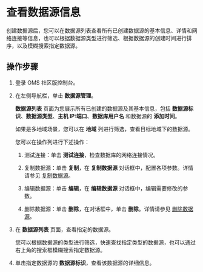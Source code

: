 # 查看数据源信息

创建数据源后，您可以在数据源列表查看所有已创建数据源的基本信息、详情和网络连接等信息，也可以根据数据源类型进行筛选、根据数据源的创建时间进行排序，以及模糊搜索指定数据源。

## 操作步骤

1. 登录 OMS 社区版控制台。

2. 在左侧导航栏，单击 **数据源管理**。

   **数据源列表** 页面为您展示所有已创建的数据源及其基本信息，包括 **数据源标识**、**数据源类型**、**主机 IP:端口**、**数据库用户名** 和数据源的 **添加时间**。

   如果是多地域场景，您可以在 **地域** 列进行筛选，查看目标地域下的数据源。

   您可以在操作列进行下述操作：

   1. 测试连接：单击 **测试连接**，检查数据库的网络连接情况。

   2. 复制数据源：单击 **复制**，在 **复制数据源** 对话框中，配置各项参数。详情请参见 [复制数据源](../200.manage-data-sources/300.copy-data-source.md)。

   3. 编辑数据源：单击 **编辑**，在 **编辑数据源** 对话框中，编辑需要修改的参数。

   4. 删除数据源：单击 **删除**，在对话框中，单击 **删除**。详情请参见 [删除数据源](../200.manage-data-sources/500.delete-a-data-source.md)。

3. 在 **数据源列表** 页面，查看指定的数据源。

   您可以根据数据源的类型进行筛选，快速查找指定类型的数据源，也可以通过右上角的搜索框模糊搜索指定数据源。

4. 单击指定数据源的 **数据源标识**，查看该数据源的详细信息。
